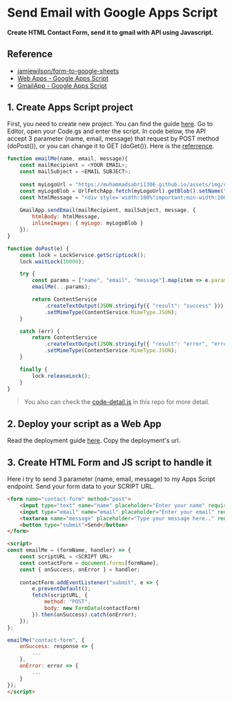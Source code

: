 
# Send Email with Google Apps Script

#### Create HTML Contact Form, send it to gmail with API using Javascript.  


## Reference

 - [jamiewilson/form-to-google-sheets](https://github.com/jamiewilson/form-to-google-sheets)
 - [Web Apps - Google Apps Script](https://developers.google.com/apps-script/guides/web)
 - [GmailApp - Google Apps Script](https://developers.google.com/apps-script/reference/gmail/gmail-app)


## 1. Create Apps Script project

First, you need to create new project. You can find the guide [here](https://developers.google.com/apps-script/guides/projects#create_a_project_from_google_drive). Go to Editor, open your Code.gs and enter the script. In code below, the API accept 3 parameter (name, email, message) that request by POST method (doPost()), or you can change it to GET (doGet()). Here is the [referrence](https://developers.google.com/apps-script/guides/triggers?hl=en#dogete_and_doposte).

```js
function emailMe(name, email, message){
    const mailRecipient = <YOUR EMAIL>;
    const mailSubject = <EMAIL SUBJECT>;
    
    const myLogoUrl = "https://muhammadsabri1306.github.io/assets/img/cat_i.png";
    const myLogoBlob = UrlFetchApp.fetch(myLogoUrl).getBlob().setName("myLogoBlob");
    const htmlMessage = "<div style='width:100%!important;min-width:100%;box-sizing:border-box;color:#000;font-family:Helvetica,Arial,sans-serif;font-weight:normal;text-align:left;line-height:150%;font-size:16px;margin:0;padding:0'> <p style='font-weight:bold;text-align:center;line-height:150%;text-decoration:none;font-size:16px;border-radius:3px;margin:0;padding:0px;border:none'>You've got email in your Portfolio Site (https://muhammadsabri1306.github.io/)</p> <div style='display:flex;justify-content:center;margin-top:20px;'><img src='cid:myLogo' style='width:200px;'></div><div style='padding:1em 2em;border:1px solid #343434;box-shadow:0 0 0.5em rgba(0,0,0,0.2);border-radius:0.5rem;'><p>Name: <b>" + name + "</b></p><p>Email: <b><i>" + email + "</i></b></p><p>" + message + "</p></div></div>";
    
    GmailApp.sendEmail(mailRecipient, mailSubject, message, {
        htmlBody: htmlMessage,
        inlineImages: { myLogo: myLogoBlob }
    });
}

function doPost(e) {
	const lock = LockService.getScriptLock();
	lock.waitLock(10000);

	try {
        const params = ["name", "email", "message"].map(item => e.parameter[item]);
		emailMe(...params);

		return ContentService
			.createTextOutput(JSON.stringify({ "result": "success" }))
			.setMimeType(ContentService.MimeType.JSON);
	}

	catch (err) {
		return ContentService
			.createTextOutput(JSON.stringify({ "result": "error", "error": err }))
			.setMimeType(ContentService.MimeType.JSON);
	}

	finally {
		lock.releaseLock();
	}
}
```

> You also can check the [code-detail.js](/) in this repo for more detail.

## 2. Deploy your script as a Web App

Read the deployment guide [here](https://developers.google.com/apps-script/guides/web#deploy_a_script_as_a_web_app). Copy the deployment's url.

## 3. Create HTML Form and JS script to handle it

Here i try to send 3 parameter (name, email, message) to my Apps Script endpoint. Send your form data to your SCRIPT URL.

```html
<form name="contact-form" method="post">
    <input type="text" name="name" placeholder="Enter your name" required>
    <input type="email" name="email" placeholder="Enter your email" required>
    <textarea name="message" placeholder="Type your message here.." required></textarea>
    <button type="submit">Send</button>
</form>

<script>
const emailMe = (formName, handler) => {
    const scriptURL = <SCRIPT URL>
    const contactForm = document.forms[formName];
    const { onSuccess, onError } = handler;
    
    contactForm.addEventListener("submit", e => {
        e.preventDefault();
        fetch(scriptURL, {
            method: "POST",
            body: new FormData(contactForm)
        }).then(onSuccess).catch(onError);
	});
};

emailMe("contact-form", {
    onSuccess: response => {
        ...
    },
    onError: error => {
        ...
    }
});
</script>
```
